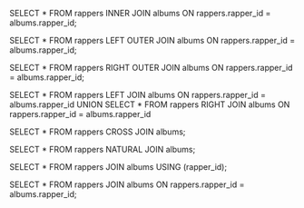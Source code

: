 SELECT *
FROM rappers
INNER JOIN albums ON rappers.rapper_id = albums.rapper_id;

SELECT *
FROM rappers
LEFT OUTER JOIN albums ON rappers.rapper_id = albums.rapper_id;

SELECT *
FROM rappers
RIGHT OUTER JOIN albums ON rappers.rapper_id = albums.rapper_id;

SELECT *
FROM rappers
LEFT JOIN albums ON rappers.rapper_id = albums.rapper_id
UNION
SELECT *
FROM rappers
RIGHT JOIN albums ON rappers.rapper_id = albums.rapper_id

SELECT *
FROM rappers
CROSS JOIN albums;

SELECT *
FROM rappers
NATURAL JOIN albums;

SELECT *
FROM rappers
JOIN albums USING (rapper_id);

SELECT *
FROM rappers
JOIN albums ON rappers.rapper_id = albums.rapper_id;
